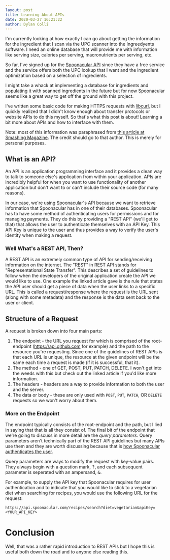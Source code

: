 ```yaml
---
layout: post
title: Learning About APIs
date: 2020-03-27 16:21:22
author: Dylan Colli
---
```


I'm currently looking at how exactly I can go about getting the information for the ingredient that I scan via the UPC scanner into the Ingreedyents software. I need an online database that will provide me with information like serving size, calories per serving, macronutrients per serving, etc. 

So far, I've signed up for the [Spoonacular API](http://spoonacular.com/food-api) since they have a free service and the service offers both the UPC lookup that I want and the ingredient optimization based on a selection of ingredients.

I might take a whack at implementing a database for ingredients and populating it with scanned ingredients in the future but for now Spoonacular seems like a great way to get off the ground with this project.

I've written some basic code for making HTTPS requests with [libcurl](https://curl.haxx.se/libcurl/), but I quickly realized that I didn't know enough about transfer protocols or website APIs to do this myself. So that's what this post is about! Learning a bit more about APIs and how to interface with them.

Note: most of this information was paraphrased from [this article at Smashing Magazine](https://www.smashingmagazine.com/2018/01/understanding-using-rest-api/). The credit should go to that author. This is merely for personal purposes.

## What is an API?

An API is an application programming interface and it provides a clean way to talk to someone else's application from within your application. APIs are incredibly helpful for when you want to use functionality of another application but don't want to or can't include their source code (for many reasons).

In our case, we're using Spoonacular's API because we want to retrieve information that Spoonacular has in one of their databases. Spoonacular has to have some method of authenticating users for permissions and for managing payments. They do this by providing a "REST API" (we'll get to that) that allows the user to authenticate themselves with an API Key. This API Key is unique to the user and thus provides a way to verify the user's identity when making a request.

### Well What's a REST API, Then?

A REST API is an extremely common type of API for sending/receiving information on the internet. The "REST" in REST API stands for "Representational State Transfer". This describes a set of guidelines to follow when the developers of the original application create the API we would like to use. One example the linked article gave is the rule that states the API user should get a piece of data when the user links to a specific URL. This is called a request/response where the request is the URL sent (along with some metadata) and the response is the data sent back to the user or client.

## Structure of a Request

A request is broken down into four main parts:

1. The endpoint - the URL you request for which is comprised of the root-endpoint (https://api.github.com for example) and the path to the resource you're requesting. Since one of the guidelines of REST APIs is that each URL is unique, the resource at the given endpoint will be the same each time a request is made (if it is successful, that it).
2. The method - one of GET, POST, PUT, PATCH, DELETE. I won't get into the weeds with this but check out the linked article if you'd like more information.
3. The headers - headers are a way to provide information to both the user and the server.
4. The data or body - these are only used with `POST`, `PUT`, `PATCH`, OR `DELETE` requests so we won't worry about them.

### More on the Endpoint

The endpoint typically consists of the root-endpoint and the path, but I lied in saying that that is all they consist of. The final bit of the endpoint that we're going to discuss in more detail are the *query parameters*. Query parameters aren't technically part of the REST API guidelines but many APIs use them and they are worth discussing because that is [how Spoonacular authenticates the user](https://spoonacular.com/food-api/docs#Authentication).

Query parameters are ways to modify the request with key-value pairs. They always begin with a question mark, <kbd>?</kbd>, and each subsequent parameter is seperated with an ampersand, <kbd>&</kbd>.

For example, to supply the API key that Spoonacular requires for user authentication and to indicate that you would like to stick to a vegetarian diet when searching for recipes, you would use the following URL for the request:

```
https://api.spoonacular.com/recipes/search?diet=vegetarian&apiKey=<YOUR_API_KEY>
```

# Conclusion

Well, that was a rather rapid introduction to REST APIs but I hope this is useful both down the road and to anyone else reading this.